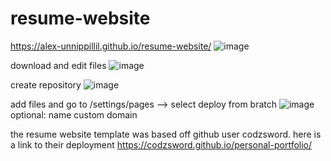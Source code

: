 # resume-website
https://alex-unnippillil.github.io/resume-website/
![image](https://github.com/Alex-Unnippillil/resume-website/assets/24538548/1fb9a07a-11f7-4863-b6f7-54255d046318)

download and edit files
![image](https://github.com/Alex-Unnippillil/resume-website/assets/24538548/5878d4df-d3fc-42d8-925e-671606260350)

create repository
![image](https://github.com/Alex-Unnippillil/resume-website/assets/24538548/e00528d4-5141-42c0-a7d1-a25d9dd0803b)

add files and go to /settings/pages --> select deploy from bratch
![image](https://github.com/Alex-Unnippillil/resume-website/assets/24538548/e9b3e45b-0ed4-488a-88fc-63bbac6cd286)
optional: name custom domain

the resume website template was based off github user codzsword. here is a link to their deployment https://codzsword.github.io/personal-portfolio/


